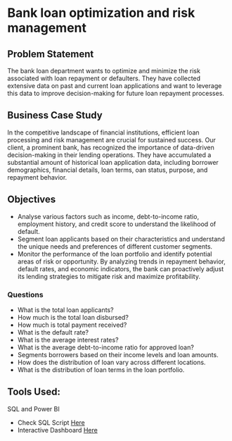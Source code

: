 # Bank loan optimization and risk management

## Problem Statement
The bank loan department wants to optimize and minimize the risk associated with loan repayment or defaulters. They have collected extensive data on past and current loan applications and want to leverage this data to improve decision-making for future loan repayment processes.

## Business Case Study
In the competitive landscape of financial institutions, efficient loan processing and risk management are crucial for sustained success. Our client, a prominent bank, has recognized the importance of data-driven decision-making in their lending operations. They have accumulated a substantial amount of historical loan application data, including borrower demographics, financial details, loan terms, oan status, purpose, and repayment behavior.

## Objectives
-	Analyse various factors such as income, debt-to-income ratio, employment history, and credit score to understand the likelihood of default.
-	Segment loan applicants based on their characteristics and understand the unique needs and preferences of different customer segments.
-	Monitor the performance of the loan portfolio and identify potential areas of risk or opportunity. By analyzing trends in repayment behavior, default rates, and economic indicators, the bank can proactively adjust its lending strategies to mitigate risk and maximize profitability.

### Questions
-	What is the total loan applicants?
-	How much is the total loan disbursed?
-	How much is total payment received?
-	What is the default rate?
-	What is the average interest rates?
-	What is the average debt-to-income ratio for approved loan?
-	Segments borrowers based on their income levels and loan amounts.
-	How does the distribution of loan vary across different locations.
- What is the distribution of loan terms in the loan portfolio.

## Tools Used: 
SQL and Power BI
- Check SQL Script [Here](https://github.com/Mayreeobi/Bank-loan-Analysis/blob/main/bank_loan.sql) 
- Interactive Dashboard [Here](https://app.powerbi.com/view?r=eyJrIjoiNTM0NTI4NTUtZDgwNS00ZTI2LWEwY2MtZTZjMmZhNzBiNTBkIiwidCI6ImExZGNjNGZiLTRlYzAtNGI1Ni04NDg1LTRmOTgzYzMyODY0MiJ9)
